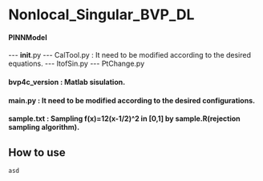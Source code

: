 # Nonlocal_Singular_BVP_DL

#### PINNModel 
   --- __init__.py
   --- CalTool.py : It need to be modified according to the desired equations.
   --- ItofSin.py
   --- PtChange.py 
          
          
#### bvp4c_version : Matlab sisulation.


#### main.py : It need to be modified according to the desired configurations.


#### sample.txt : Sampling f(x)=12(x-1/2)^2 in [0,1] by sample.R(rejection sampling algorithm).



## How to use 
    asd
